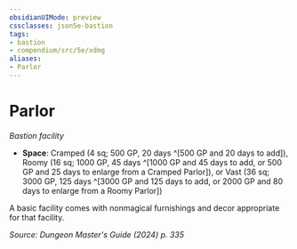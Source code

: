 ```yaml
---
obsidianUIMode: preview
cssclasses: json5e-bastion
tags:
- bastion
- compendium/src/5e/xdmg
aliases:
- Parlor
---
```

# Parlor
*Bastion facility*  

- **Space**: Cramped (4 sq; 500 GP, 20 days ^[500 GP and 20 days to add]), Roomy (16 sq; 1000 GP, 45 days ^[1000 GP and 45 days to add, or 500 GP and 25 days to enlarge from a Cramped Parlor]), or Vast (36 sq; 3000 GP, 125 days ^[3000 GP and 125 days to add, or 2000 GP and 80 days to enlarge from a Roomy Parlor])

A basic facility comes with nonmagical furnishings and decor appropriate for that facility.

*Source: Dungeon Master's Guide (2024) p. 335*